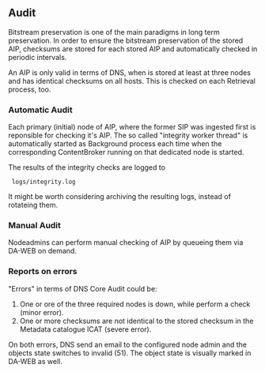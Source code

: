 ## Audit 

Bitstream preservation is one of the main paradigms in long term preservation. 
In order to ensure the bitstream preservation of the stored AIP, checksums are stored for each stored AIP and 
automatically checked in periodic intervals. 

An AIP is only valid in terms of DNS, when is stored at least at three nodes and has identical checksums on all hosts. 
This is checked on each Retrieval process, too. 

### Automatic Audit

Each primary (initial) node of AIP, where the former SIP was ingested first is reponsible for checking it's AIP. 
The so called "integrity worker thread" is automatically started as Background process each time when the corresponding
ContentBroker running on that dedicated node is started. 

The results of the integrity checks are logged to 
    
     logs/integrity.log
     
It might be worth considering archiving the resulting logs, instead of rotateing them.

### Manual Audit 

Nodeadmins can perform manual checking of AIP by queueing them via DA-WEB on demand. 

### Reports on errors

"Errors" in terms of DNS Core Audit could be:

1. One or ore of the three required nodes is down, while perform a check (minor error).
2. One or more checksums are not identical to the stored checksum in the Metadata catalogue ICAT (severe error).

On both errors, DNS send an email to the configured node admin and the objects state switches to invalid (51). The object state is visually marked in DA-WEB as well.  
